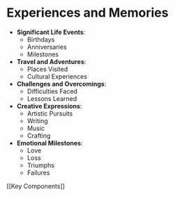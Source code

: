 # Experiences and Memories

- **Significant Life Events**:
	- Birthdays
	- Anniversaries
	- Milestones
- **Travel and Adventures**:
	- Places Visited
	- Cultural Experiences
- **Challenges and Overcomings**:
	- Difficulties Faced
	- Lessons Learned
- **Creative Expressions**:
	- Artistic Pursuits
	- Writing
	- Music
	- Crafting
- **Emotional Milestones**:
	- Love
	- Loss
	- Triumphs
	- Failures

[[Key Components]]
